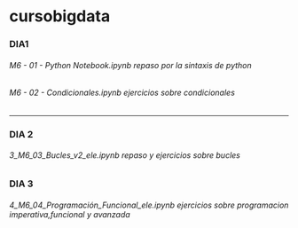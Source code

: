 # cursobigdata
### DIA1

###### M6 - 01 - Python Notebook.ipynb repaso por la sintaxis de python
###### M6 - 02 - Condicionales.ipynb  ejercicios sobre condicionales
* * *

### DIA 2
###### 3_M6_03_Bucles_v2_ele.ipynb  repaso y ejercicios sobre bucles 

### DIA 3
###### 4_M6_04_Programación_Funcional_ele.ipynb ejercicios sobre programacion imperativa,funcional  y avanzada

